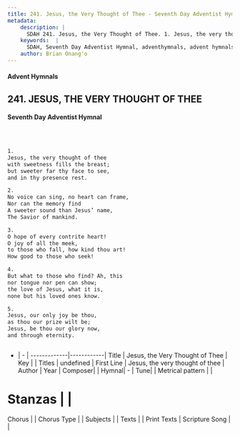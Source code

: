 ```yaml
---
title: 241. Jesus, the Very Thought of Thee - Seventh Day Adventist Hymnal
metadata:
    description: |
      SDAH 241. Jesus, the Very Thought of Thee. 1. Jesus, the very thought of thee with sweetness fills the breast; but sweeter far thy face to see, and in thy presence rest.
    keywords:  |
      SDAH, Seventh Day Adventist Hymnal, adventhymnals, advent hymnals, Jesus, the Very Thought of Thee, Jesus, the very thought of thee 
    author: Brian Onang'o
---
```


#### Advent Hymnals
## 241. JESUS, THE VERY THOUGHT OF THEE
#### Seventh Day Adventist Hymnal

```txt



1.
Jesus, the very thought of thee
with sweetness fills the breast;
but sweeter far thy face to see,
and in thy presence rest.

2.
No voice can sing, no heart can frame,
Nor can the memory find
A sweeter sound than Jesus’ name,
The Savior of mankind.

3.
O hope of every contrite heart!
O joy of all the meek,
to those who fall, how kind thou art!
How good to those who seek!

4.
But what to those who find? Ah, this
nor tongue nor pen can show;
the love of Jesus, what it is,
none but his loved ones know.

5.
Jesus, our only joy be thou,
as thou our prize wilt be;
Jesus, be thou our glory now,
and through eternity.



```

- |   -  |
-------------|------------|
Title | Jesus, the Very Thought of Thee |
Key |  |
Titles | undefined |
First Line | Jesus, the very thought of thee |
Author | 
Year | 
Composer|  |
Hymnal|  - |
Tune|  |
Metrical pattern | |
# Stanzas |  |
Chorus |  |
Chorus Type |  |
Subjects |  |
Texts |  |
Print Texts | 
Scripture Song |  |
  

